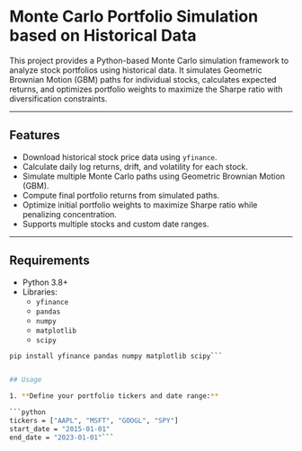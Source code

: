# Monte Carlo Portfolio Simulation based on Historical Data

This project provides a Python-based Monte Carlo simulation framework to analyze stock portfolios using historical data. It simulates Geometric Brownian Motion (GBM) paths for individual stocks, calculates expected returns, and optimizes portfolio weights to maximize the Sharpe ratio with diversification constraints.

---

## Features

- Download historical stock price data using `yfinance`.
- Calculate daily log returns, drift, and volatility for each stock.
- Simulate multiple Monte Carlo paths using Geometric Brownian Motion (GBM).
- Compute final portfolio returns from simulated paths.
- Optimize initial portfolio weights to maximize Sharpe ratio while penalizing concentration.
- Supports multiple stocks and custom date ranges.

---

## Requirements

- Python 3.8+
- Libraries:
  - `yfinance`
  - `pandas`
  - `numpy`
  - `matplotlib`
  - `scipy`
 
```bash
pip install yfinance pandas numpy matplotlib scipy```


## Usage

1. **Define your portfolio tickers and date range:**

```python
tickers = ["AAPL", "MSFT", "GOOGL", "SPY"]
start_date = "2015-01-01"
end_date = "2023-01-01"```
